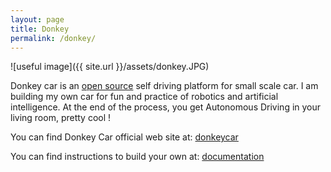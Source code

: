 ```yaml
---
layout: page
title: Donkey
permalink: /donkey/
---
```


![useful image]({{ site.url }}/assets/donkey.JPG)

Donkey car is an [open source](https://github.com/autorope/donkeycar) self driving platform for small scale car. I am building my own car for fun and practice of robotics and artificial intelligence. At the end of the process, you get Autonomous Driving in your living room, pretty cool !

You can find Donkey Car official web site at:
[donkeycar](https://www.donkeycar.com/)

You can find instructions to build your own at:
[documentation](http://docs.donkeycar.com/)
